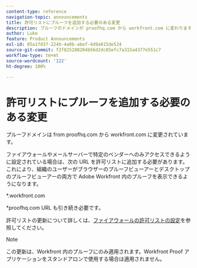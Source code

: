 ```yaml
---
content-type: reference
navigation-topic: announcements
title: 許可リストにプルーフを追加する必要のある変更
description: プルーフのドメインが proofhq.com から workfront.com に変わります。
author: Luke
feature: Product Announcements
exl-id: 05a1fd37-224b-4a0b-abef-4d9a015de524
source-git-commit: f2f825280204b56d2dc85efc7a315a4377e551c7
workflow-type: tm+mt
source-wordcount: '122'
ht-degree: 100%

---
```


# 許可リストにプルーフを追加する必要のある変更

プルーフドメインは from proofhq.com から workfront.com に変更されています。

ファイアウォールやメールサーバーで特定のベンダーへのみアクセスできるように設定されている場合は、次の URL を許可リストに追加する必要があります。これにより、組織のユーザーがブラウザーのプルーフビューアーとデスクトップのプルーフビューアーの両方で Adobe Workfront 内のプルーフを表示できるようになります。

&#42;.workfront.com

&#42;proofhq.com URL も引き続き必要です。

許可リストの更新について詳しくは、[ファイアウォールの許可リストの設定](../../administration-and-setup/get-started-wf-administration/configure-your-firewall.md)を参照してください。

>[!NOTE]
>
>この更新は、Workfront 内のプルーフにのみ適用されます。Workfront Proof アプリケーションをスタンドアロンで使用する場合は適用されません。

